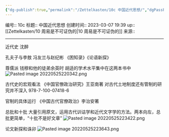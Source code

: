 ```yaml
---
{"dg-publish":true,"permalink":"/Zettelkasten/10c 中国近代思想/","dgPassFrontmatter":true}
---
```


编号:: 10c
标题:: 中国近代思想
创建时间:: 2023-03-07 19:39
up:: [[Zettelkasten/10 周易是不可证伪的\|10 周易是不可证伪的]]
来源:: 

---
近代史 沈醉

孔夫子与李敖
冯友兰与赵纪彬 《困知录》《论语新探》

尊儒派
钱穆和他的徒弟余英时
胡适的学术水平集中在这两本书中
![Pasted image 20220525220342.png](/img/user/attachment/Pasted%20image%2020220525220342.png)

古代史的宏观看法
《中国官僚政治研究》王亚南著   对古代土地制度还有管制的研究并不深入
978-7-100-07418-6

官制的具体运行
《中国古代官僚政治》李治安著

总批和十批  大量引用原文，运用古代训诂学和近代文字学的方法。两本向左，总批更简单，“十批不是好文章”
![Pasted image 20220525223422.png](/img/user/attachment/Pasted%20image%2020220525223422.png)

论文新探和诛卯
![Pasted image 20220525223643.png](/img/user/attachment/Pasted%20image%2020220525223643.png)